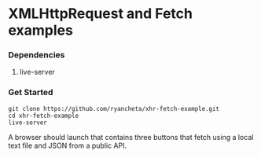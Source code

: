 # XMLHttpRequest and Fetch examples

### Dependencies 
1. live-server

### Get Started
```
git clone https://github.com/ryancheta/xhr-fetch-example.git
cd xhr-fetch-example
live-server
```
A browser should launch that contains three buttons that fetch using a local text file and JSON from a public API.
